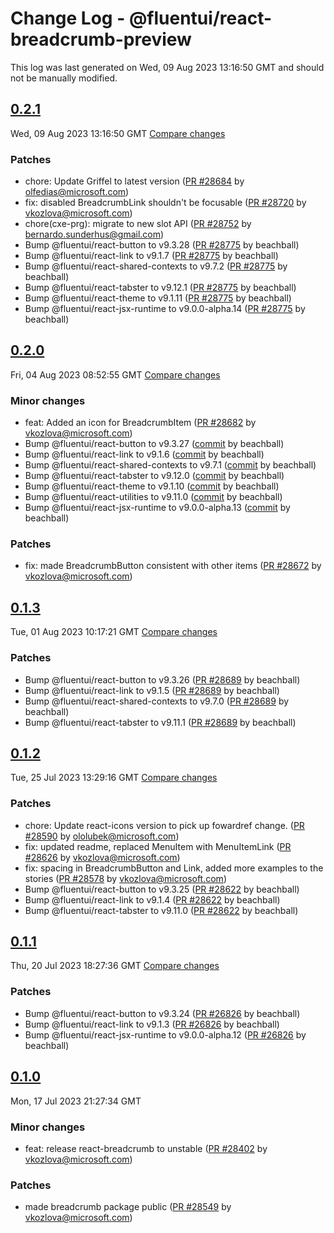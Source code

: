 # Change Log - @fluentui/react-breadcrumb-preview

This log was last generated on Wed, 09 Aug 2023 13:16:50 GMT and should not be manually modified.

<!-- Start content -->

## [0.2.1](https://github.com/microsoft/fluentui/tree/@fluentui/react-breadcrumb-preview_v0.2.1)

Wed, 09 Aug 2023 13:16:50 GMT 
[Compare changes](https://github.com/microsoft/fluentui/compare/@fluentui/react-breadcrumb-preview_v0.2.0..@fluentui/react-breadcrumb-preview_v0.2.1)

### Patches

- chore: Update Griffel to latest version ([PR #28684](https://github.com/microsoft/fluentui/pull/28684) by olfedias@microsoft.com)
- fix: disabled BreadcrumbLink shouldn't be focusable ([PR #28720](https://github.com/microsoft/fluentui/pull/28720) by vkozlova@microsoft.com)
- chore(cxe-prg): migrate to new slot API ([PR #28752](https://github.com/microsoft/fluentui/pull/28752) by bernardo.sunderhus@gmail.com)
- Bump @fluentui/react-button to v9.3.28 ([PR #28775](https://github.com/microsoft/fluentui/pull/28775) by beachball)
- Bump @fluentui/react-link to v9.1.7 ([PR #28775](https://github.com/microsoft/fluentui/pull/28775) by beachball)
- Bump @fluentui/react-shared-contexts to v9.7.2 ([PR #28775](https://github.com/microsoft/fluentui/pull/28775) by beachball)
- Bump @fluentui/react-tabster to v9.12.1 ([PR #28775](https://github.com/microsoft/fluentui/pull/28775) by beachball)
- Bump @fluentui/react-theme to v9.1.11 ([PR #28775](https://github.com/microsoft/fluentui/pull/28775) by beachball)
- Bump @fluentui/react-jsx-runtime to v9.0.0-alpha.14 ([PR #28775](https://github.com/microsoft/fluentui/pull/28775) by beachball)

## [0.2.0](https://github.com/microsoft/fluentui/tree/@fluentui/react-breadcrumb-preview_v0.2.0)

Fri, 04 Aug 2023 08:52:55 GMT 
[Compare changes](https://github.com/microsoft/fluentui/compare/@fluentui/react-breadcrumb-preview_v0.1.3..@fluentui/react-breadcrumb-preview_v0.2.0)

### Minor changes

- feat: Added an icon for BreadcrumbItem ([PR #28682](https://github.com/microsoft/fluentui/pull/28682) by vkozlova@microsoft.com)
- Bump @fluentui/react-button to v9.3.27 ([commit](https://github.com/microsoft/fluentui/commit/0bf7d9438c1d0ff90cd2b28bc4cceb4f807afbca) by beachball)
- Bump @fluentui/react-link to v9.1.6 ([commit](https://github.com/microsoft/fluentui/commit/0bf7d9438c1d0ff90cd2b28bc4cceb4f807afbca) by beachball)
- Bump @fluentui/react-shared-contexts to v9.7.1 ([commit](https://github.com/microsoft/fluentui/commit/0bf7d9438c1d0ff90cd2b28bc4cceb4f807afbca) by beachball)
- Bump @fluentui/react-tabster to v9.12.0 ([commit](https://github.com/microsoft/fluentui/commit/0bf7d9438c1d0ff90cd2b28bc4cceb4f807afbca) by beachball)
- Bump @fluentui/react-theme to v9.1.10 ([commit](https://github.com/microsoft/fluentui/commit/0bf7d9438c1d0ff90cd2b28bc4cceb4f807afbca) by beachball)
- Bump @fluentui/react-utilities to v9.11.0 ([commit](https://github.com/microsoft/fluentui/commit/0bf7d9438c1d0ff90cd2b28bc4cceb4f807afbca) by beachball)
- Bump @fluentui/react-jsx-runtime to v9.0.0-alpha.13 ([commit](https://github.com/microsoft/fluentui/commit/0bf7d9438c1d0ff90cd2b28bc4cceb4f807afbca) by beachball)

### Patches

- fix: made BreadcrumbButton consistent with other items ([PR #28672](https://github.com/microsoft/fluentui/pull/28672) by vkozlova@microsoft.com)

## [0.1.3](https://github.com/microsoft/fluentui/tree/@fluentui/react-breadcrumb-preview_v0.1.3)

Tue, 01 Aug 2023 10:17:21 GMT 
[Compare changes](https://github.com/microsoft/fluentui/compare/@fluentui/react-breadcrumb-preview_v0.1.2..@fluentui/react-breadcrumb-preview_v0.1.3)

### Patches

- Bump @fluentui/react-button to v9.3.26 ([PR #28689](https://github.com/microsoft/fluentui/pull/28689) by beachball)
- Bump @fluentui/react-link to v9.1.5 ([PR #28689](https://github.com/microsoft/fluentui/pull/28689) by beachball)
- Bump @fluentui/react-shared-contexts to v9.7.0 ([PR #28689](https://github.com/microsoft/fluentui/pull/28689) by beachball)
- Bump @fluentui/react-tabster to v9.11.1 ([PR #28689](https://github.com/microsoft/fluentui/pull/28689) by beachball)

## [0.1.2](https://github.com/microsoft/fluentui/tree/@fluentui/react-breadcrumb-preview_v0.1.2)

Tue, 25 Jul 2023 13:29:16 GMT 
[Compare changes](https://github.com/microsoft/fluentui/compare/@fluentui/react-breadcrumb-preview_v0.1.1..@fluentui/react-breadcrumb-preview_v0.1.2)

### Patches

- chore: Update react-icons version to pick up fowardref change. ([PR #28590](https://github.com/microsoft/fluentui/pull/28590) by ololubek@microsoft.com)
- fix: updated readme, replaced MenuItem with MenuItemLink ([PR #28626](https://github.com/microsoft/fluentui/pull/28626) by vkozlova@microsoft.com)
- fix: spacing in BreadcrumbButton and Link, added more examples to the stories ([PR #28578](https://github.com/microsoft/fluentui/pull/28578) by vkozlova@microsoft.com)
- Bump @fluentui/react-button to v9.3.25 ([PR #28622](https://github.com/microsoft/fluentui/pull/28622) by beachball)
- Bump @fluentui/react-link to v9.1.4 ([PR #28622](https://github.com/microsoft/fluentui/pull/28622) by beachball)
- Bump @fluentui/react-tabster to v9.11.0 ([PR #28622](https://github.com/microsoft/fluentui/pull/28622) by beachball)

## [0.1.1](https://github.com/microsoft/fluentui/tree/@fluentui/react-breadcrumb-preview_v0.1.1)

Thu, 20 Jul 2023 18:27:36 GMT 
[Compare changes](https://github.com/microsoft/fluentui/compare/@fluentui/react-breadcrumb-preview_v0.1.0..@fluentui/react-breadcrumb-preview_v0.1.1)

### Patches

- Bump @fluentui/react-button to v9.3.24 ([PR #26826](https://github.com/microsoft/fluentui/pull/26826) by beachball)
- Bump @fluentui/react-link to v9.1.3 ([PR #26826](https://github.com/microsoft/fluentui/pull/26826) by beachball)
- Bump @fluentui/react-jsx-runtime to v9.0.0-alpha.12 ([PR #26826](https://github.com/microsoft/fluentui/pull/26826) by beachball)

## [0.1.0](https://github.com/microsoft/fluentui/tree/@fluentui/react-breadcrumb-preview_v0.1.0)

Mon, 17 Jul 2023 21:27:34 GMT

### Minor changes

- feat: release react-breadcrumb to unstable ([PR #28402](https://github.com/microsoft/fluentui/pull/28402) by vkozlova@microsoft.com)

### Patches

- made breadcrumb package public ([PR #28549](https://github.com/microsoft/fluentui/pull/28549) by vkozlova@microsoft.com)
